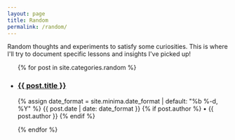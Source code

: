 ```yaml
---
layout: page
title: Random
permalink: /random/
---
```


Random thoughts and experiments to satisfy some curiosities. This is where I'll try to document specific lessons and insights I've picked up!

<ul>
  {% for post in site.categories.random %}
    <li>
        <article>
        	<h3><a href="{{ post.url }}" title="{{ post.title }}">{{ post.title }}</a></h3>
	        <p class="post-meta">
		      <time datetime="{{ post.date | date_to_xmlschema }}" itemprop="datePublished">
		        {% assign date_format = site.minima.date_format | default: "%b %-d, %Y" %}
		        {{ post.date | date: date_format }}
		      </time>
		      {% if post.author %}
		        • <span itemprop="author" itemscope itemtype="http://schema.org/Person"><span itemprop="name">{{ post.author }}</span></span>
		      {% endif %}
		  	</p>
	        <meta name="description" content="{{ post.summary | escape }}">
	        <meta name="keywords" content="{{ post.tags | join: ', ' | escape }}"/>
	    </article>
    </li>
  {% endfor %}
</ul>